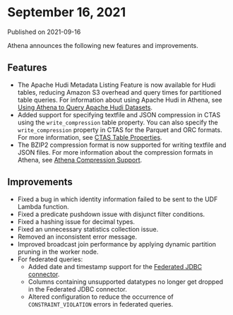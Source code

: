 # September 16, 2021<a name="release-note-2021-09-16"></a>

Published on 2021\-09\-16

Athena announces the following new features and improvements\.

## Features<a name="release-note-2021-09-16-features"></a>
+ The Apache Hudi Metadata Listing Feature is now available for Hudi tables, reducing Amazon S3 overhead and query times for partitioned table queries\. For information about using Apache Hudi in Athena, see [Using Athena to Query Apache Hudi Datasets](querying-hudi.md)\.
+ Added support for specifying textfile and JSON compression in CTAS using the `write_compression` table property\. You can also specify the `write_compression` property in CTAS for the Parquet and ORC formats\. For more information, see [CTAS Table Properties](create-table-as.md#ctas-table-properties)\.
+ The BZIP2 compression format is now supported for writing textfile and JSON files\. For more information about the compression formats in Athena, see [Athena Compression Support](compression-formats.md)\.

## Improvements<a name="release-note-2021-09-16-improvements"></a>
+ Fixed a bug in which identity information failed to be sent to the UDF Lambda function\.
+ Fixed a predicate pushdown issue with disjunct filter conditions\.
+ Fixed a hashing issue for decimal types\.
+ Fixed an unnecessary statistics collection issue\.
+ Removed an inconsistent error message\.
+ Improved broadcast join performance by applying dynamic partition pruning in the worker node\.
+ For federated queries:
  + Added date and timestamp support for the [Federated JDBC connector](https://docs.aws.amazon.com/athena/latest/ug/athena-prebuilt-data-connectors-jdbc.html)\.
  + Columns containing unsupported datatypes no longer get dropped in the Federated JDBC connector\.
  + Altered configuration to reduce the occurrence of `CONSTRAINT_VIOLATION` errors in federated queries\.